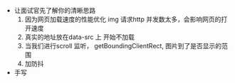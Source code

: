 - 让面试官先了解你的清晰思路
   1. 因为网页加载速度的性能优化 
      img 请求http 并发数太多，会影响网页的打开速度 
   2. 真实的地址放在data-src 上  开始不加载
   3. 当我们进行scroll 监听， getBoundingClientRect, 图片到了是否显示的范围
   4. 加防抖
- 手写  
